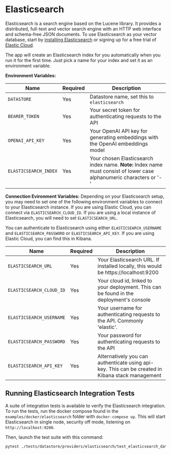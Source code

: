 # Elasticsearch

Elasticsearch is a search engine based on the Lucene library. It provides a distributed, full-text and vector search engine with an HTTP web interface and schema-free JSON documents. To use Elasticsearch as your vector database, start by [installing Elasticsearch](https://www.elastic.co/guide/en/elasticsearch/reference/current/install-elasticsearch.html) or signing up for a free trial of [Elastic Cloud](https://www.elastic.co/cloud/).

The app will create an Elasticsearch index for you automatically when you run it for the first time. Just pick a name for your index and set it as an environment variable.

**Environment Variables:**

| Name                  | Required | Description                                                                                                          |
| --------------------- | -------- | -------------------------------------------------------------------------------------------------------------------- |
| `DATASTORE`           | Yes      | Datastore name, set this to `elasticsearch`                                                                          |
| `BEARER_TOKEN`        | Yes      | Your secret token for authenticating requests to the API                                                             |
| `OPENAI_API_KEY`      | Yes      | Your OpenAI API key for generating embeddings with the OpenAI embeddings model                                       |
| `ELASTICSEARCH_INDEX` | Yes      | Your chosen Elasticsearch index name. **Note:** Index name must consist of lower case alphanumeric characters or '-' |

**Connection Evironment Variables:**
Depending on your Elasticsearch setup, you may need to set one of the following environment variables to connect to your Elasticsearch instance. If you are using Elastic Cloud, you can connect via `ELASTICSEARCH_CLOUD_ID`. If you are using a local instance of Elasticsearch, you will need to set `ELASTICSEARCH_URL`.

You can authenticate to Elasticsearch using either `ELASTICSEARCH_USERNAME` and `ELASTICSEARCH_PASSWORD` or `ELASTICSEARCH_API_KEY`. If you are using Elastic Cloud, you can find this in Kibana.

| Name                     | Required | Description                                                                                      |
| ------------------------ | -------- | ------------------------------------------------------------------------------------------------ |
| `ELASTICSEARCH_URL`      | Yes      | Your Elasticsearch URL. If installed locally, this would be https://localhost:9200               |
| `ELASTICSEARCH_CLOUD_ID` | Yes      | Your cloud id, linked to your deployment. This can be found in the deployment's console          |
| `ELASTICSEARCH_USERNAME` | Yes      | Your username for authenticating requests to the API. Commonly 'elastic'.                        |
| `ELASTICSEARCH_PASSWORD` | Yes      | Your password for authenticating requests to the API                                             |
| `ELASTICSEARCH_API_KEY`  | Yes      | Alternatively you can authenticate using api-key. This can be created in Kibana stack management |

## Running Elasticsearch Integration Tests

A suite of integration tests is available to verify the Elasticsearch integration. To run the tests, run the docker compose found in the `examples/docker/elasticsearch` folder with `docker-compose up`. This will start Elasticsearch in single node, security off mode, listening on `http://localhost:9200`.

Then, launch the test suite with this command:

```bash
pytest ./tests/datastore/providers/elasticsearch/test_elasticsearch_datastore.py
```
